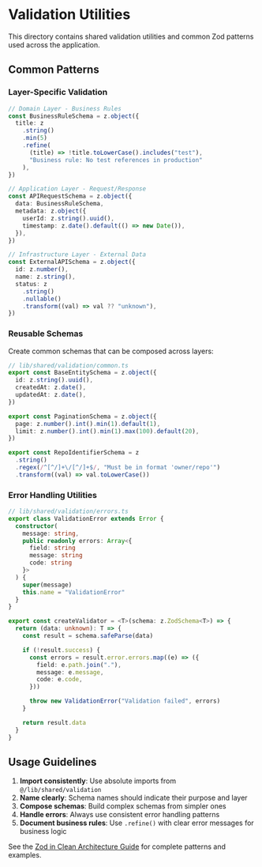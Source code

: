 # Validation Utilities

This directory contains shared validation utilities and common Zod patterns used across the application.

## Common Patterns

### Layer-Specific Validation

```typescript
// Domain Layer - Business Rules
const BusinessRuleSchema = z.object({
  title: z
    .string()
    .min(5)
    .refine(
      (title) => !title.toLowerCase().includes("test"),
      "Business rule: No test references in production"
    ),
})

// Application Layer - Request/Response
const APIRequestSchema = z.object({
  data: BusinessRuleSchema,
  metadata: z.object({
    userId: z.string().uuid(),
    timestamp: z.date().default(() => new Date()),
  }),
})

// Infrastructure Layer - External Data
const ExternalAPISchema = z.object({
  id: z.number(),
  name: z.string(),
  status: z
    .string()
    .nullable()
    .transform((val) => val ?? "unknown"),
})
```

### Reusable Schemas

Create common schemas that can be composed across layers:

```typescript
// lib/shared/validation/common.ts
export const BaseEntitySchema = z.object({
  id: z.string().uuid(),
  createdAt: z.date(),
  updatedAt: z.date(),
})

export const PaginationSchema = z.object({
  page: z.number().int().min(1).default(1),
  limit: z.number().int().min(1).max(100).default(20),
})

export const RepoIdentifierSchema = z
  .string()
  .regex(/^[^/]+\/[^/]+$/, "Must be in format 'owner/repo'")
  .transform((val) => val.toLowerCase())
```

### Error Handling Utilities

```typescript
// lib/shared/validation/errors.ts
export class ValidationError extends Error {
  constructor(
    message: string,
    public readonly errors: Array<{
      field: string
      message: string
      code: string
    }>
  ) {
    super(message)
    this.name = "ValidationError"
  }
}

export const createValidator = <T>(schema: z.ZodSchema<T>) => {
  return (data: unknown): T => {
    const result = schema.safeParse(data)

    if (!result.success) {
      const errors = result.error.errors.map((e) => ({
        field: e.path.join("."),
        message: e.message,
        code: e.code,
      }))

      throw new ValidationError("Validation failed", errors)
    }

    return result.data
  }
}
```

## Usage Guidelines

1. **Import consistently**: Use absolute imports from `@/lib/shared/validation`
2. **Name clearly**: Schema names should indicate their purpose and layer
3. **Compose schemas**: Build complex schemas from simpler ones
4. **Handle errors**: Always use consistent error handling patterns
5. **Document business rules**: Use `.refine()` with clear error messages for business logic

See the [Zod in Clean Architecture Guide](../../docs/guides/zod-in-clean-architecture.md) for complete patterns and examples.
